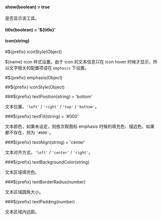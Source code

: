#### show(boolean) = true

是否显示该工具。

#### title(boolean) = '${title}'

#### icon(string)





#${prefix} iconStyle(Object)

${name} icon 样式设置。由于 icon 的文本信息只在 icon hover 时候才显示，所以文字相关的配置项请在 `emphasis` 下设置。



#${prefix} emphasis(Object)

##${prefix} iconStyle(Object)



###${prefix} textPosition(string) = 'bottom'

文本位置，`'left'` / `'right'` / `'top'` / `'bottom'`。

###${prefix} textFill(string) = '#000'

<ExampleUIControlColor />

文本颜色，如果未设定，则依次取图标 emphasis 时候的填充色、描边色，如果都不存在，则为 `'#000'`。

###${prefix} textAlign(string) = 'center'

<ExampleUIControlEnum options="left,center,right" />

文本对齐方式，`'left'` / `'center'` / `'right'`。

###${prefix} textBackgroundColor(string)

<ExampleUIControlColor />

文本区域填充色。

###${prefix} textBorderRadius(number)

<ExampleUIControlVector min="0" dims="LT,RT,RB,LB"  />

文本区域圆角大小。

###${prefix} textPadding(number)

<ExampleUIControlVector min="0" dims="T,R,B,L" />

文本区域内边距。

